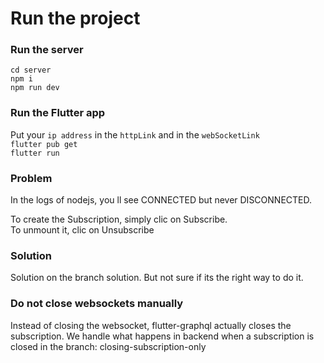 # Run the project

### Run the server

`cd server`  
`npm i`  
`npm run dev`

### Run the Flutter app

Put your `ip address` in the `httpLink` and in the `webSocketLink`  
`flutter pub get`  
`flutter run`

### Problem

In the logs of nodejs, you ll see CONNECTED but never DISCONNECTED.

To create the Subscription, simply clic on Subscribe.  
To unmount it, clic on Unsubscribe


### Solution

Solution on the branch solution.
But not sure if its the right way to do it.

### Do not close websockets manually

Instead of closing the websocket, flutter-graphql actually closes the subscription.
We handle what happens in backend when a subscription is closed in the branch: closing-subscription-only

